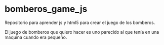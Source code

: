 bomberos_game_js
================

Repositorio para aprender js y html5 para crear el juego de los bomberos.

El juego de bomberos que quiero hacer es uno parecido al que tenía en una maquina cuando era pequeño.
